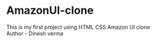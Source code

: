 # AmazonUI-clone
This is my first project using HTML CSS Amazon UI clone 
<br>
Author - Dinesh verma

